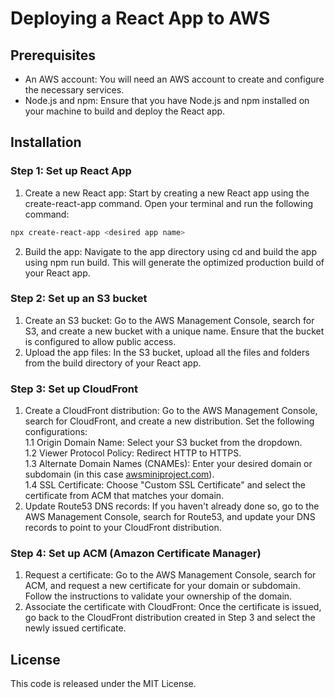 # Deploying a React App to AWS

## Prerequisites

- An AWS account: You will need an AWS account to create and configure the necessary services.
- Node.js and npm: Ensure that you have Node.js and npm installed on your machine to build and deploy the React app.


## Installation
### Step 1: Set up React App
1. Create a new React app: Start by creating a new React app using the create-react-app command. Open your terminal and run the following command:
```sh
npx create-react-app <desired app name>
```
2. Build the app: Navigate to the app directory using cd <desired app name> and build the app using npm run build. This will generate the optimized production build of your React app.

### Step 2: Set up an S3 bucket
1. Create an S3 bucket: Go to the AWS Management Console, search for S3, and create a new bucket with a unique name. Ensure that the bucket is configured to allow public access.
2. Upload the app files: In the S3 bucket, upload all the files and folders from the build directory of your React app.

### Step 3: Set up CloudFront
1. Create a CloudFront distribution: Go to the AWS Management Console, search for CloudFront, and create a new distribution. Set the following configurations:
<br> 1.1 Origin Domain Name: Select your S3 bucket from the dropdown.
<br> 1.2 Viewer Protocol Policy: Redirect HTTP to HTTPS.
<br> 1.3 Alternate Domain Names (CNAMEs): Enter your desired domain or subdomain (in this case [awsminiproject.com](https://www.awsminiproject.com/)).
<br> 1.4 SSL Certificate: Choose "Custom SSL Certificate" and select the certificate from ACM that matches your domain.
2. Update Route53 DNS records: If you haven't already done so, go to the AWS Management Console, search for Route53, and update your DNS records to point to your CloudFront distribution.

### Step 4: Set up ACM (Amazon Certificate Manager)
1. Request a certificate: Go to the AWS Management Console, search for ACM, and request a new certificate for your domain or subdomain. Follow the instructions to validate your ownership of the domain.
2. Associate the certificate with CloudFront: Once the certificate is issued, go back to the CloudFront distribution created in Step 3 and select the newly issued certificate. 

## License
This code is released under the MIT License.
